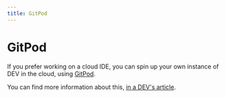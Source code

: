```yaml
---
title: GitPod
---
```


# GitPod

If you prefer working on a cloud IDE, you can spin up your own instance of DEV in the cloud, using [GitPod](https://gitpod.io/#https://github.com/thepracticaldev/dev.to).

You can find more information about this, [in a DEV's article](https://dev.to/ben/spin-up-a-local-instance-of-dev-in-the-cloud-with-gitpod-it-s-incredibly-simple-pij).
